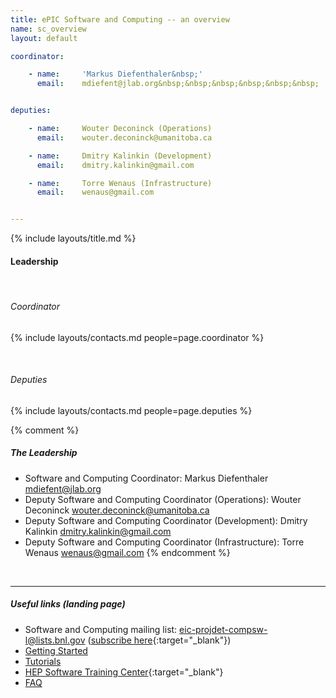 ```yaml
---
title: ePIC Software and Computing -- an overview
name: sc_overview
layout: default

coordinator:

    - name:     'Markus Diefenthaler&nbsp;'
      email:    mdiefent@jlab.org&nbsp;&nbsp;&nbsp;&nbsp;&nbsp;&nbsp;


deputies:

    - name:     Wouter Deconinck (Operations)
      email:    wouter.deconinck@umanitoba.ca

    - name:     Dmitry Kalinkin (Development)
      email:    dmitry.kalinkin@gmail.com

    - name:     Torre Wenaus (Infrastructure)
      email:    wenaus@gmail.com


---
```


{% include layouts/title.md %}

#### Leadership

<br/>

######  Coordinator
{% include layouts/contacts.md people=page.coordinator %}

<br/>

###### Deputies
{% include layouts/contacts.md people=page.deputies %}


{% comment %}
##### The Leadership
* Software and Computing Coordinator: Markus Diefenthaler <mdiefent@jlab.org>
* Deputy Software and Computing Coordinator (Operations): Wouter Deconinck <wouter.deconinck@umanitoba.ca>
* Deputy Software and Computing Coordinator (Development): Dmitry Kalinkin <dmitry.kalinkin@gmail.com>
* Deputy Software and Computing Coordinator (Infrastructure): Torre Wenaus <wenaus@gmail.com>
{% endcomment %}

<br/>

---

##### Useful links (landing page)

* Software and Computing mailing list: [eic-projdet-compsw-l@lists.bnl.gov](mailto:eic-projdet-compsw-l@lists.bnl.gov) ([subscribe here](https://lists.bnl.gov/mailman/listinfo/eic-projdet-compsw-l){:target="_blank"})
* [Getting Started](https://eic.github.io/documentation/getstarted.html)
* [Tutorials](https://eic.github.io/documentation/tutorials.html)
* [HEP Software Training Center](https://hsf-training.org/training-center){:target="_blank"}
* [FAQ](https://eic.github.io/documentation/faq.html)